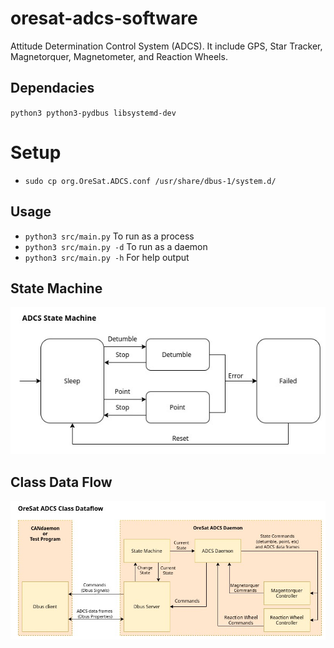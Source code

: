 # oresat-adcs-software
Attitude Determination Control System (ADCS). It include GPS, Star Tracker, Magnetorquer, Magnetometer, and Reaction Wheels.


## Dependacies
`python3 python3-pydbus libsystemd-dev`

# Setup
- `sudo cp org.OreSat.ADCS.conf /usr/share/dbus-1/system.d/`

## Usage
- `python3 src/main.py` To run as a process
- `python3 src/main.py -d` To run as a daemon
- `python3 src/main.py -h` For help output

## State Machine
![](docs/adcs_statemachine.jpg)


## Class Data Flow
![](docs/adcs_class_data_flow.jpg)

